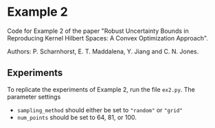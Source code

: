 # Example 2

Code for Example 2 of the paper "Robust Uncertainty Bounds in Reproducing Kernel Hilbert Spaces:  A Convex Optimization Approach".

Authors: P. Scharnhorst, E. T. Maddalena, Y. Jiang and C. N. Jones.

## Experiments

To replicate the experiments of Example 2, run the file `ex2.py`. The parameter settings
- `sampling_method` should either be set to `"random"` or `"grid"`
- `num_points` should be set to 64, 81, or 100.